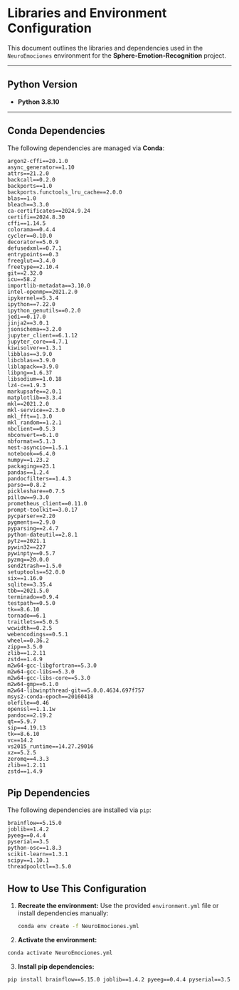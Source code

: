 # **Libraries and Environment Configuration**

This document outlines the libraries and dependencies used in the `NeuroEmociones` environment for the **Sphere-Emotion-Recognition** project.

---

## **Python Version**
- **Python 3.8.10**

---

## **Conda Dependencies**

The following dependencies are managed via **Conda**:

```plaintext
argon2-cffi==20.1.0
async_generator==1.10
attrs==21.2.0
backcall==0.2.0
backports==1.0
backports.functools_lru_cache==2.0.0
blas==1.0
bleach==3.3.0
ca-certificates==2024.9.24
certifi==2024.8.30
cffi==1.14.5
colorama==0.4.4
cycler==0.10.0
decorator==5.0.9
defusedxml==0.7.1
entrypoints==0.3
freeglut==3.4.0
freetype==2.10.4
git==2.32.0
icu==58.2
importlib-metadata==3.10.0
intel-openmp==2021.2.0
ipykernel==5.3.4
ipython==7.22.0
ipython_genutils==0.2.0
jedi==0.17.0
jinja2==3.0.1
jsonschema==3.2.0
jupyter_client==6.1.12
jupyter_core==4.7.1
kiwisolver==1.3.1
libblas==3.9.0
libcblas==3.9.0
liblapack==3.9.0
libpng==1.6.37
libsodium==1.0.18
lz4-c==1.9.3
markupsafe==2.0.1
matplotlib==3.3.4
mkl==2021.2.0
mkl-service==2.3.0
mkl_fft==1.3.0
mkl_random==1.2.1
nbclient==0.5.3
nbconvert==6.1.0
nbformat==5.1.3
nest-asyncio==1.5.1
notebook==6.4.0
numpy==1.23.2
packaging==23.1
pandas==1.2.4
pandocfilters==1.4.3
parso==0.8.2
pickleshare==0.7.5
pillow==9.3.0
prometheus_client==0.11.0
prompt-toolkit==3.0.17
pycparser==2.20
pygments==2.9.0
pyparsing==2.4.7
python-dateutil==2.8.1
pytz==2021.1
pywin32==227
pywinpty==0.5.7
pyzmq==20.0.0
send2trash==1.5.0
setuptools==52.0.0
six==1.16.0
sqlite==3.35.4
tbb==2021.5.0
terminado==0.9.4
testpath==0.5.0
tk==8.6.10
tornado==6.1
traitlets==5.0.5
wcwidth==0.2.5
webencodings==0.5.1
wheel==0.36.2
zipp==3.5.0
zlib==1.2.11
zstd==1.4.9
m2w64-gcc-libgfortran==5.3.0
m2w64-gcc-libs==5.3.0
m2w64-gcc-libs-core==5.3.0
m2w64-gmp==6.1.0
m2w64-libwinpthread-git==5.0.0.4634.697f757
msys2-conda-epoch==20160418
olefile==0.46
openssl==1.1.1w
pandoc==2.19.2
qt==5.9.7
sip==4.19.13
tk==8.6.10
vc==14.2
vs2015_runtime==14.27.29016
xz==5.2.5
zeromq==4.3.3
zlib==1.2.11
zstd==1.4.9 

```

## **Pip Dependencies**

The following dependencies are installed via `pip`:

```plaintext
brainflow==5.15.0
joblib==1.4.2
pyeeg==0.4.4
pyserial==3.5
python-osc==1.8.3
scikit-learn==1.3.1
scipy==1.10.1
threadpoolctl==3.5.0

```

## **How to Use This Configuration**

1. **Recreate the environment:** Use the provided `environment.yml` file or install dependencies manually:
   ```bash
   conda env create -f NeuroEmociones.yml
2. **Activate the environment:** 
```bash
conda activate NeuroEmociones.yml
```
3. **Install pip dependencies:** 
```bash
pip install brainflow==5.15.0 joblib==1.4.2 pyeeg==0.4.4 pyserial==3.5 python-osc==1.8.3 scikit-learn==1.3.1 scipy==1.10.1 threadpoolctl==3.5.0 git+https://github.com/forrestbao/pyeeg.git

```

